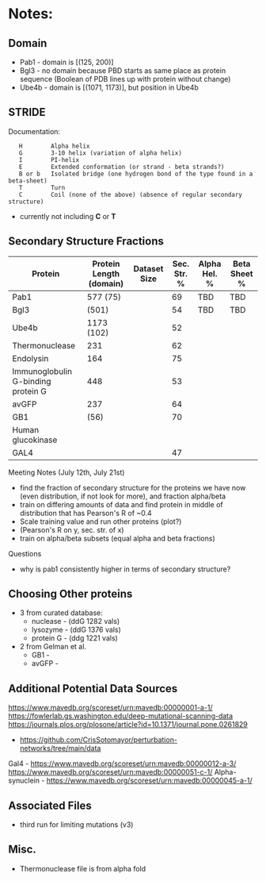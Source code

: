  # Notes:

## Domain

- Pab1 - domain is [(125, 200)]
- Bgl3 - no domain because PBD starts as same place as protein sequence (Boolean of PDB lines up with protein without change)
- Ube4b - domain is [(1071, 1173)], but position in Ube4b


## STRIDE

Documentation:

       H	    Alpha helix
	   G	    3-10 helix (variation of alpha helix)
	   I	    PI-helix
	   E	    Extended conformation (or strand - beta strands?)
	   B or	b   Isolated bridge (one hydrogen bond of the type found in a beta-sheet)
	   T	    Turn
	   C	    Coil (none of the above) (absence of regular secondary structure)


 - currently not including **C** or **T**

## Secondary Structure Fractions

| Protein | Protein Length (domain) | Dataset Size | Sec. Str. % | Alpha Hel. % | Beta Sheet % |
| ------- | -------------- | ----------- | ------------ | ------------ | --------|
| Pab1 | 577 (75) | | 69 | TBD | TBD |
| Bgl3 | (501) | |54 | TBD | TBD |
| Ube4b | 1173 (102) || 52
| Thermonuclease | 231 | | 62 |
| Endolysin | 164 | | 75 |
| Immunoglobulin G-binding protein G | 448 | | 53
| avGFP | 237 | | 64 |
| GB1 | (56) | | 70 |
| Human glucokinase | |
| GAL4 | | | 47 |










Meeting Notes (July 12th, July 21st)
- find the fraction of secondary structure for the proteins we have now (even distribution, if not look for more), and fraction alpha/beta
- train on differing amounts of data and find protein in middle of distribution that has Pearson's R of ~0.4
- Scale training value and run other proteins (plot?)
- (Pearson's R on y, sec. str. of x)
- train on alpha/beta subsets (equal alpha and beta fractions)


Questions
- why is pab1 consistently higher in terms of secondary structure?


## Choosing Other proteins
- 3 from curated database:
   - nuclease - (ddG 1282 vals)
   - lysozyme - (ddG 1376 vals)
   - protein G - (ddg 1221 vals)
- 2 from Gelman et al.
  - GB1 -
  - avGFP -

## Additional Potential Data Sources
https://www.mavedb.org/scoreset/urn:mavedb:00000001-a-1/
https://fowlerlab.gs.washington.edu/deep-mutational-scanning-data
https://journals.plos.org/plosone/article?id=10.1371/journal.pone.0261829
 - https://github.com/CrisSotomayor/perturbation-networks/tree/main/data

Gal4 - https://www.mavedb.org/scoreset/urn:mavedb:00000012-a-3/
https://www.mavedb.org/scoreset/urn:mavedb:00000051-c-1/
Alpha-synuclein - https://www.mavedb.org/scoreset/urn:mavedb:00000045-a-1/




## Associated Files
- third run for limiting mutations (v3)


## Misc.
- Thermonuclease file is from alpha fold
